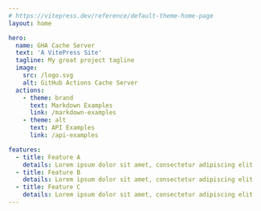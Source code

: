 ```yaml
---
# https://vitepress.dev/reference/default-theme-home-page
layout: home

hero:
  name: GHA Cache Server
  text: 'A VitePress Site'
  tagline: My great project tagline
  image:
    src: /logo.svg
    alt: GitHub Actions Cache Server
  actions:
    - theme: brand
      text: Markdown Examples
      link: /markdown-examples
    - theme: alt
      text: API Examples
      link: /api-examples

features:
  - title: Feature A
    details: Lorem ipsum dolor sit amet, consectetur adipiscing elit
  - title: Feature B
    details: Lorem ipsum dolor sit amet, consectetur adipiscing elit
  - title: Feature C
    details: Lorem ipsum dolor sit amet, consectetur adipiscing elit
---
```

